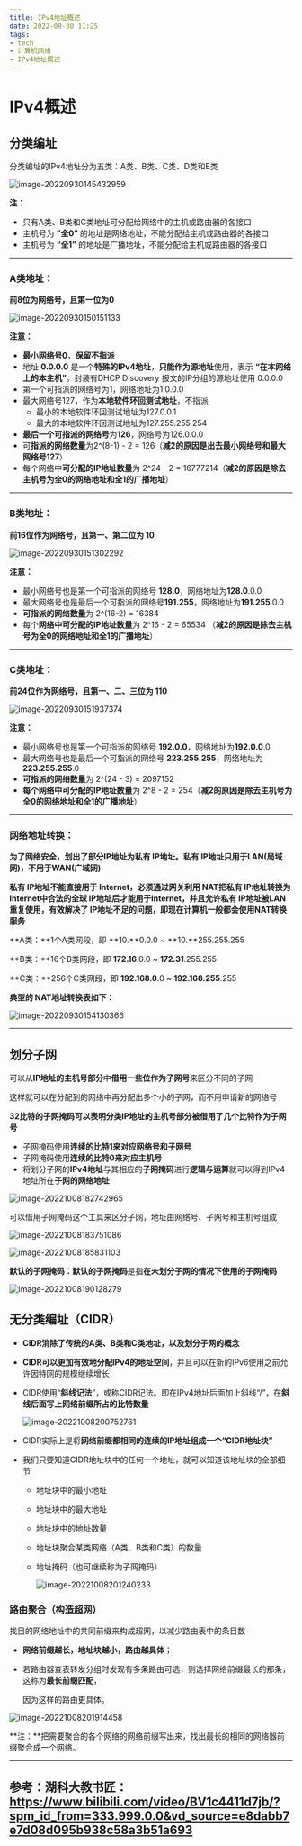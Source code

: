 ```yaml
---
title: IPv4地址概述
date: 2022-09-30 11:25
tags: 
- tech
- 计算机网络
- IPv4地址概述
---
```


# IPv4概述

## 分类编址

分类编址的IPv4地址分为五类：A类、B类、C类、D类和E类

![image-20220930145432959](./img/image-20220930145432959.png)

**注：**

+ 只有A类、B类和C类地址可分配给网络中的主机或路由器的各接口
+ 主机号为 **”全0“** 的地址是网络地址，不能分配给主机或路由器的各接口
+ 主机号为 **“全1”** 的地址是广播地址，不能分配给主机或路由器的各接口

---

### A类地址：

**前8位为网络号，且第一位为0**

![image-20220930150151133](./img/image-20220930150151133.png)

**注意：**

+ **最小网络号0**，**保留不指派**
+ 地址 **0.0.0.0** 是一个**特殊的IPv4地址**，**只能作为源地址**使用，表示 **“在本网络上的本主机”**。封装有DHCP Discovery 报文的IP分组的源地址使用 0.0.0.0
+ 第一个可指派的网络号为1，网络地址为1.0.0.0
+ 最大网络号127，作为**本地软件环回测试地址**，不指派
  + 最小的本地软件环回测试地址为127.0.0.1
  + 最大的本地软件环回测试地址为127.255.255.254
+ **最后一个可指派的网络号**为**126**，网络号为126.0.0.0
+ 可**指派的网络数量**为2^(8-1) - 2 = 126（**减2的原因是出去最小网络号和最大网络号127**）
+ 每个网络中**可分配的IP地址数量**为 2^24 - 2 = 16777214（**减2的原因是除去主机号为全0的网络地址和全1的广播地址**）

----

### B类地址：

**前16位作为网络号，且第一、第二位为 10**

![image-20220930151302292](./img/image-20220930151302292.png)

**注意：**

+ 最小网络号也是第一个可指派的网络号 **128.0**，网络地址为**128.0**.0.0
+ 最大网络号也是最后一个可指派的网络号**191.255**，网络地址为**191.255**.0.0
+ **可指派的网络数量**为 2^(16-2) = 16384
+ 每个**网络中可分配的IP地址数量**为 2^16 - 2 = 65534 （**减2的原因是除去主机号为全0的网络地址和全1的广播地址**）

---

### C类地址：

**前24位作为网络号，且第一、二、三位为 110**

![image-20220930151937374](./img/image-20220930151937374.png)

**注意：**

+ 最小网络号也是第一个可指派的网络号 **192.0.0**，网络地址为**192.0.0**.0
+ 最大网络号也是最后一个可指派的网络号 **223.255.255**，网络地址为 **223.255.255**.0
+ **可指派的网络数量**为 2^(24 - 3) = 2097152
+ **每个网络中可分配的IP地址数量**为 2^8 - 2 = 254（**减2的原因是除去主机号为全0的网络地址和全1的广播地址**）

---

<!-- more -->

### 网络地址转换：

**为了网络安全，划出了部分IP地址为私有 IP地址。私有 IP地址只用于LAN(局域网)，不用于WAN(广域网)**

**私有 IP地址不能直接用于 Internet，必须通过网关利用 NAT把私有 IP地址转换为 Internet中合法的全球 IP地址后才能用于Internet，并且允许私有 IP地址被LAN重复使用，有效解决了 IP地址不足的问题，即现在计算机一般都会使用NAT转换服务**

**A类：**1个A类网段，即 **10.**0.0.0 ~ **10.**255.255.255

**B类：**16个B类网段，即 **172.16**.0.0 ~ **172.31**.255.255

**C类：**256个C类网段，即 **192.168.0**.0 ~ **192.168.255**.255

**典型的 NAT地址转换表如下：**

![image-20220930154130366](./img/image-20220930154130366.png)

---

## 划分子网

可以从**IP地址的主机号部分**中**借用一些位作为子网号**来区分不同的子网

这样就可以在分配到的网络中再分配出多个小的子网，而不用申请新的网络号

**32比特的子网掩码可以表明分类IP地址的主机号部分被借用了几个比特作为子网号**

+ 子网掩码使用**连续的比特1来对应网络号和子网号**
+ 子网掩码使用**连续的比特0来对应主机号**
+ 将划分子网的**IPv4地址**与其相应的**子网掩码**进行**逻辑与运算**就可以得到IPv4地址所在**子网的网络地址**

![image-20221008182742965](./img/image-20221008182742965.png)

可以借用子网掩码这个工具来区分子网，地址由网络号、子网号和主机号组成

![image-20221008183751086](./img/image-20221008183751086.png)

![image-20221008185831103](./img/image-20221008185831103.png)

**默认的子网掩码：默认的子网掩码**是指**在未划分子网的情况下使用的子网掩码**

![image-20221008190128279](./img/image-20221008190128279.png)

## 无分类编址（CIDR）

+ **CIDR消除了传统的A类、B类和C类地址，以及划分子网的概念**

+ **CIDR可以更加有效地分配IPv4的地址空间**，并且可以在新的IPv6使用之前允许因特网的规模继续增长

+ CIDR使用“**斜线记法**”，或称CIDR记法。即在IPv4地址后面加上斜线“/”，在**斜线后面写上网络前缀所占的比特数量**

  ![image-20221008200752761](./img/image-20221008200752761.png)

+ CIDR实际上是将**网络前缀都相同的连续的IP地址组成一个“CIDR地址块”**

+ 我们只要知道CIDR地址块中的任何一个地址，就可以知道该地址块的全部细节

  + 地址块中的最小地址

  + 地址块中的最大地址

  + 地址块中的地址数量

  + 地址块聚合某类网络（A类、B类和C类）的数量

  + 地址掩码（也可继续称为子网掩码）

    ![image-20221008201240233](./img/image-20221008201240233.png)

### 路由聚合（构造超网）

找目的网络地址中的共同前缀来构成超网，以减少路由表中的条目数

+ **网络前缀越长，地址块越小，路由越具体**；

+ 若路由器查表转发分组时发现有多条路由可选，则选择网络前缀最长的那条，这称为**最长前缀匹配**，

  因为这样的路由更具体。

![image-20221008201914458](./img/image-20221008201914458.png)

**注：**把需要聚合的各个网络的网络前缀写出来，找出最长的相同的网络器前缀聚合成一个网络。

---

## 参考：湖科大教书匠：https://www.bilibili.com/video/BV1c4411d7jb/?spm_id_from=333.999.0.0&vd_source=e8dabb7e7d08d095b938c58a3b51a693
